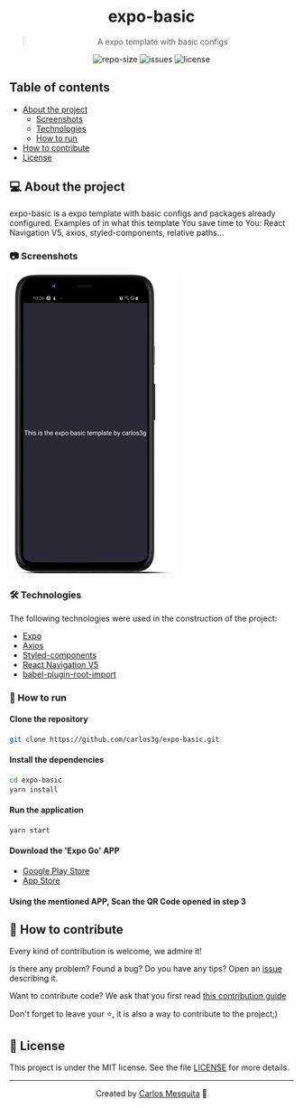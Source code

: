 <div align="center">
  <h1>
    expo-basic
  </h1>
  <blockquote>
    A expo template with basic configs
  </blockquote>
  <div id="badges">
    <img src="https://img.shields.io/github/repo-size/carlos3g/expo-basic?color=4000FF" alt="repo-size" />
    <img src="https://img.shields.io/github/issues-raw/carlos3g/expo-basic?color=4000FF" alt="issues" />
    <img src="https://img.shields.io/badge/license-MIT-4000FF" alt="license" />
  </div>
</div>
    
## Table of contents

- [About the project](#-about-the-project)
  - [Screenshots](#-screenshots)
  - [Technologies](#-technologies)
  - [How to run](#-how-to-run)
- [How to contribute](#-how-to-contribute)
- [License](#-license)

## 💻 About the project

expo-basic is a expo template with basic configs and packages already configured. Examples of in what this template You save time to You: React Navigation V5, axios, styled-components, relative paths...

### 📷 Screenshots

<img src=".github/images/mockup.png" alt="Screenshot" width="300"/>

### 🛠 Technologies

The following technologies were used in the construction of the project:

- [Expo](https://expo.io/)
- [Axios](https://github.com/axios/axios)
- [Styled-components](https://styled-components.com)
- [React Navigation V5](https://reactnavigation.org)
- [babel-plugin-root-import](https://www.npmjs.com/package/babel-plugin-root-import)

### 🚀 How to run

#### Clone the repository

```bash
git clone https://github.com/carlos3g/expo-basic.git
```

#### Install the dependencies

```bash
cd expo-basic
yarn install
```

#### Run the application

```bash
yarn start
```

#### Download the 'Expo Go' APP

- [Google Play Store](https://play.google.com/store/apps/details?id=host.exp.exponent)
- [App Store](https://apps.apple.com/br/app/expo-client/id982107779)

#### Using the mentioned APP, Scan the QR Code opened in step 3

## 🤝 How to contribute

Every kind of contribution is welcome, we admire it!

Is there any problem? Found a bug? Do you have any tips? Open an [issue](https://github.com/carlos3g/expo-basic/issues) describing it.

Want to contribute code? We ask that you first read [this contribution guide](https://github.com/firstcontributions/first-contributions)

Don't forget to leave your ⭐, it is also a way to contribute to the project;)

## 📝 License

This project is under the MIT license. See the file [LICENSE](LICENSE) for more details.

---

<div align="center">

Created by [Carlos Mesquita](https://github.com/carlos3g) 💜

</div>
